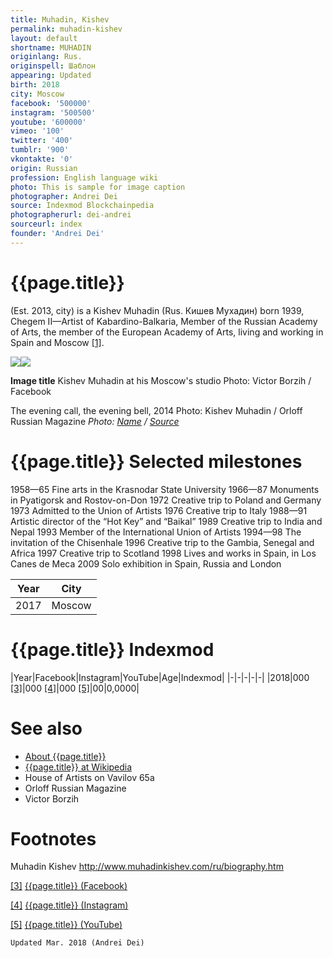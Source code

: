 ```yaml
---
title: Muhadin, Kishev
permalink: muhadin-kishev
layout: default
shortname: MUHADIN
originlang: Rus.
originspell: Шаблон
appearing: Updated
birth: 2018
city: Moscow
facebook: '500000'
instagram: '500500'
youtube: '600000'
vimeo: '100'
twitter: '400'
tumblr: '900'
vkontakte: '0'
origin: Russian
profession: English language wiki
photo: This is sample for image caption
photographer: Andrei Dei
source: Indexmod Blockchainpedia
photographerurl: dei-andrei
sourceurl: index
founder: 'Andrei Dei'
---
```


# {{page.title}}

(Est. 2013, city) is a Kishev Muhadin (Rus. Кишев Мухадин) born 1939, Chegem II—Artist of Kabardino-Balkaria, Member of the Russian Academy of Arts, the member of the European Academy of Arts, living and working in Spain and Moscow <span id="a1">[\[1\]](#f1)</span>.

![](/encyclopedia/images/{{page.permalink}}.jpg)![](/encyclopedia/images/{{page.permalink}}-1.jpg)

**Image title**
Kishev Muhadin at his Moscow's studio
Photo: Victor Borzih / Facebook

The evening call, the evening bell, 2014
Photo: Kishev Muhadin / Orloff Russian Magazine
*Photo: [Name](index) / [Source](index)*

# {{page.title}} Selected milestones

 1958—65	 Fine arts in the Krasnodar State University
 1966—87	 Monuments in Pyatigorsk and Rostov-on-Don
 1972	 Creative trip to Poland and Germany
 1973	 Admitted to the Union of Artists
 1976	 Creative trip to Italy
 1988—91	 Аrtistic director of the “Hot Key” and “Baikal”
 1989	 Creative trip to India and Nepal
 1993	 Member of the International Union of Artists
 1994—98	 The invitation of the Chisenhale
 1996	 Creative trip to the Gambia, Senegal and Africa
 1997	 Creative trip to Scotland
 1998	 Lives and works in Spain, in Los Canes de Meca
 2009	 Solo exhibition in Spain, Russia and London

|Year|City|
|-|-|
|2017|Moscow|

# {{page.title}} Indexmod

|Year|Facebook|Instagram|YouTube|Age|Indexmod|
|-|-|-|-|-|
|2018|000 <span id="a3">[\[3\]](#f3)</span>|000 <span id="a4">[\[4\]](#f4)</span>|000 <span id="a5">[\[5\]](#f5)</span>|00|0,0000|


# See also

+ [About {{page.title}}](index)
+ [{{page.title}} at Wikipedia](index)
+ House of Artists on Vavilov 65а
+ Orloff Russian Magazine
+ Victor Borzih

# Footnotes

Muhadin Kishev
http://www.muhadinkishev.com/ru/biography.htm

[[3]](#a3) <span id="f3"></span> [{{page.title}} (Facebook)](index)

[[4]](#a4) <span id="f4"></span> [{{page.title}} (Instagram)](index)

[[5]](#a5) <span id="f5"></span> [{{page.title}} (YouTube)](index)

`Updated Mar. 2018 (Andrei Dei)`

